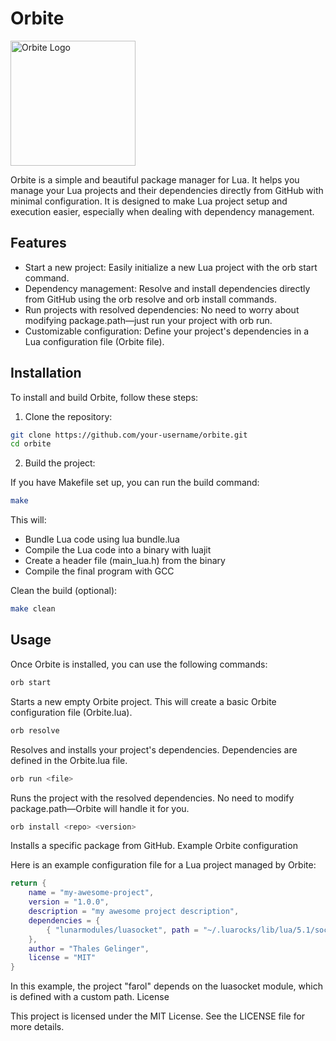 # Orbite
<img src="https://github.com/user-attachments/assets/c200ced3-6884-4b3f-b209-f72dc5119354" alt="Orbite Logo" width="200"/>

Orbite is a simple and beautiful package manager for Lua. It helps you manage your Lua projects and their dependencies directly from GitHub with minimal configuration. It is designed to make Lua project setup and execution easier, especially when dealing with dependency management.

## Features

- Start a new project: Easily initialize a new Lua project with the orb start command.
- Dependency management: Resolve and install dependencies directly from GitHub using the orb resolve and orb install commands.
- Run projects with resolved dependencies: No need to worry about modifying package.path—just run your project with orb run.
- Customizable configuration: Define your project's dependencies in a Lua configuration file (Orbite file).

## Installation

To install and build Orbite, follow these steps:

1. Clone the repository:
```bash
git clone https://github.com/your-username/orbite.git
cd orbite
```

2. Build the project:

If you have Makefile set up, you can run the build command:
```bash
make
```

This will:

- Bundle Lua code using lua bundle.lua
- Compile the Lua code into a binary with luajit
- Create a header file (main_lua.h) from the binary
- Compile the final program with GCC

Clean the build (optional):
```bash
make clean
```

## Usage

Once Orbite is installed, you can use the following commands:
```bash
orb start
```

Starts a new empty Orbite project. This will create a basic Orbite configuration file (Orbite.lua).
```bash
orb resolve
```
Resolves and installs your project's dependencies. Dependencies are defined in the Orbite.lua file.
```bash
orb run <file>
```
Runs the project with the resolved dependencies. No need to modify package.path—Orbite will handle it for you.
```bash 
orb install <repo> <version>
```

Installs a specific package from GitHub.
Example Orbite configuration

Here is an example configuration file for a Lua project managed by Orbite:
```lua
return {
    name = "my-awesome-project",
    version = "1.0.0",
    description = "my awesome project description",
    dependencies = {
        { "lunarmodules/luasocket", path = "~/.luarocks/lib/lua/5.1/socket" }
    },
    author = "Thales Gelinger",
    license = "MIT"
}
```

In this example, the project "farol" depends on the luasocket module, which is defined with a custom path.
License

This project is licensed under the MIT License. See the LICENSE file for more details.
